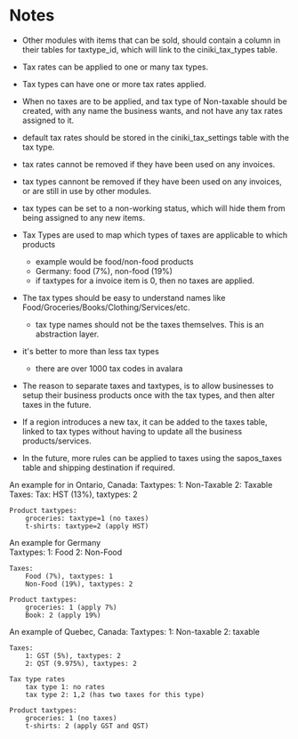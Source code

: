 Notes
=====
- Other modules with items that can be sold, should contain a column in their tables for taxtype_id, 
  which will link to the ciniki_tax_types table.

- Tax rates can be applied to one or many tax types.

- Tax types can have one or more tax rates applied.

- When no taxes are to be applied, and tax type of Non-taxable should be created,
  with any name the business wants, and not have any tax rates assigned to it.

- default tax rates should be stored in the ciniki_tax_settings table with
  the tax type.

- tax rates cannot be removed if they have been used on any invoices.

- tax types cannont be removed if they have been used on any invoices, or are still 
  in use by other modules.

- tax types can be set to a non-working status, which will hide them from being 
  assigned to any new items.

- Tax Types are used to map which types of taxes are applicable to which products
	- example would be food/non-food products
	- Germany: food (7%), non-food (19%)
	- if taxtypes for a invoice item is 0, then no taxes are applied.

- The tax types should be easy to understand names like Food/Groceries/Books/Clothing/Services/etc.
	- tax type names should not be the taxes themselves.  This is an abstraction layer.

- it's better to more than less tax types
	- there are over 1000 tax codes in avalara

- The reason to separate taxes and taxtypes, is to allow businesses to setup their
  business products once with the tax types, and then alter taxes in the future.

- If a region introduces a new tax, it can be added to the taxes table, linked to tax types
	without having to update all the business products/services.

- In the future, more rules can be applied to taxes using the sapos_taxes table 
  and shipping destination if required.


An example for in Ontario, Canada:
	Taxtypes:
		1: Non-Taxable
		2: Taxable
	Taxes:
		Tax: HST (13%), taxtypes: 2

	Product taxtypes:
		groceries: taxtype=1 (no taxes)
		t-shirts: taxtype=2 (apply HST)

An example for Germany	
	Taxtypes:
		1: Food
		2: Non-Food

	Taxes:
		Food (7%), taxtypes: 1
		Non-Food (19%), taxtypes: 2

	Product taxtypes:
		groceries: 1 (apply 7%)
		Book: 2 (apply 19%)

An example of Quebec, Canada:
	Taxtypes:
		1: Non-taxable
		2: taxable
	
	Taxes:
		1: GST (5%), taxtypes: 2
		2: QST (9.975%), taxtypes: 2

	Tax type rates
		tax type 1: no rates
		tax type 2: 1,2 (has two taxes for this type)

	Product taxtypes:
		groceries: 1 (no taxes)
		t-shirts: 2 (apply GST and QST)
